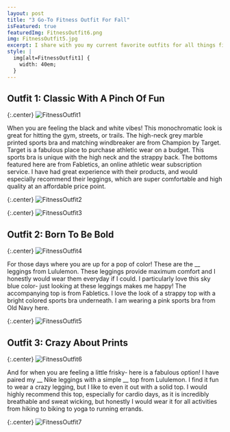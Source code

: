 ```yaml
---
layout: post
title: "3 Go-To Fitness Outfit For Fall"
isFeatured: true
featuredImg: FitnessOutfit6.png
img: FitnessOutfit5.jpg
excerpt: I share with you my current favorite outfits for all things fitness. 
style: |
  img[alt=FitnessOutfit1] {
    width: 40em;
  }
---
```



## Outfit 1: Classic With A Pinch Of Fun


{:.center}
![FitnessOutfit1](/assets/images/FitnessOutfit1.jpg "FitnessOutfit1")


When you are feeling the black and white vibes! This monochromatic look is great for hitting the gym, streets, or trails. The high-neck grey marble printed sports bra and matching windbreaker are from Champion by Target. Target is a fabulous place to purchase athletic wear on a budget. This sports bra is unique with the high neck and the strappy back. The bottoms featured here are from Fabletics, an online athletic wear subscription service. I have had great experience with their products, and would especially recommend their leggings, which are super comfortable and high quality at an affordable price point. 


{:.center}
![FitnessOutfit2](/assets/images/FitnessOutfit2.jpg "FitnessOutfit2")


{:.center}
![FitnessOutfit3](/assets/images/FitnessOutfit3.jpg "FitnessOutfit3")


## Outfit 2: Born To Be Bold


{:.center}
![FitnessOutfit4](/assets/images/FitnessOutfit4.jpg "FitnessOutfit4")


For those days where you are up for a pop of color! These are the __ leggings from Lululemon.  These leggings provide maximum comfort and I honestly would wear them everyday if I could. I particularly love this sky blue color- just looking at these leggings makes me happy! The accompanying top is from Fabletics.  I love the look of a strappy top with a bright colored sports bra underneath.  I am wearing a pink sports bra from Old Navy here.


{:.center}
![FitnessOutfit5](/assets/images/FitnessOutfit5.jpg "FitnessOutfit5")


## Outfit 3: Crazy About Prints


{:.center}
![FitnessOutfit6](/assets/images/FitnessOutfit6.jpg "FitnessOutfit6")


And for when you are feeling a little frisky- here is a fabulous option! I have paired my __ Nike leggings with a simple __ top from Lululemon.  I find it fun to wear a crazy legging, but I like to even it out with a solid top.  I would highly recommend this top, especially for cardio days, as it is incredibly breathable and sweat wicking, but honestly I would wear it for all activities from hiking to biking to yoga to running errands. 


{:.center}
![FitnessOutfit7](/assets/images/FitnessOutfit7.jpg "FitnessOutfit7")
